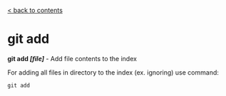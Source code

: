 [< back to contents](/readme.md)

# git add

**git add *[file]*** - Add file contents to the index

For adding all files in directory to the index (ex. ignoring) use command:

```bash-
git add
```